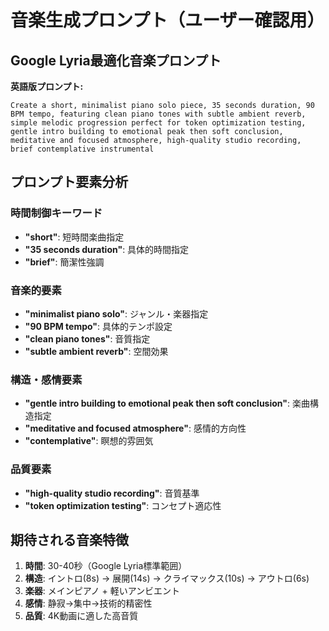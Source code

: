 # 音楽生成プロンプト（ユーザー確認用）

## Google Lyria最適化音楽プロンプト

**英語版プロンプト:**
```
Create a short, minimalist piano solo piece, 35 seconds duration, 90 BPM tempo, featuring clean piano tones with subtle ambient reverb, simple melodic progression perfect for token optimization testing, gentle intro building to emotional peak then soft conclusion, meditative and focused atmosphere, high-quality studio recording, brief contemplative instrumental
```

## プロンプト要素分析

### 時間制御キーワード
- **"short"**: 短時間楽曲指定
- **"35 seconds duration"**: 具体的時間指定
- **"brief"**: 簡潔性強調

### 音楽的要素
- **"minimalist piano solo"**: ジャンル・楽器指定
- **"90 BPM tempo"**: 具体的テンポ設定
- **"clean piano tones"**: 音質指定
- **"subtle ambient reverb"**: 空間効果

### 構造・感情要素
- **"gentle intro building to emotional peak then soft conclusion"**: 楽曲構造指定
- **"meditative and focused atmosphere"**: 感情的方向性
- **"contemplative"**: 瞑想的雰囲気

### 品質要素
- **"high-quality studio recording"**: 音質基準
- **"token optimization testing"**: コンセプト適応性

## 期待される音楽特徴

1. **時間**: 30-40秒（Google Lyria標準範囲）
2. **構造**: イントロ(8s) → 展開(14s) → クライマックス(10s) → アウトロ(6s)
3. **楽器**: メインピアノ + 軽いアンビエント
4. **感情**: 静寂→集中→技術的精密性
5. **品質**: 4K動画に適した高音質
